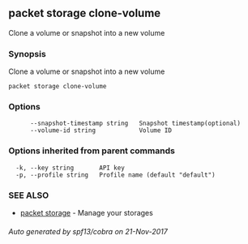 ## packet storage clone-volume

Clone a volume or snapshot into a new volume

### Synopsis


Clone a volume or snapshot into a new volume

```
packet storage clone-volume
```

### Options

```
      --snapshot-timestamp string   Snapshot timestamp(optional)
      --volume-id string            Volume ID
```

### Options inherited from parent commands

```
  -k, --key string       API key
  -p, --profile string   Profile name (default "default")
```

### SEE ALSO
* [packet storage](packet_storage.md)	 - Manage your storages

###### Auto generated by spf13/cobra on 21-Nov-2017
